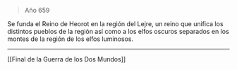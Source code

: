 > Año 659

Se funda el Reino de Heorot en la región del Lejre, un reino que unifica los distintos pueblos de la región así como a los elfos oscuros separados en los montes de la región de los elfos luminosos.

---

[[Final de la Guerra de los Dos Mundos]]